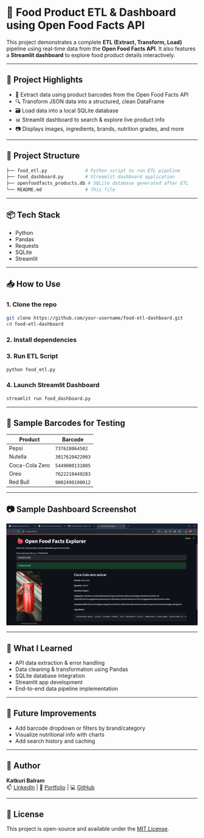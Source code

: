 # 🧪 Food Product ETL & Dashboard using Open Food Facts API

This project demonstrates a complete **ETL (Extract, Transform, Load)** pipeline using real-time data from the **Open Food Facts API**. It also features a **Streamlit dashboard** to explore food product details interactively.

---

## 🚀 Project Highlights

- 🔗 Extract data using product barcodes from the Open Food Facts API
- 🔍 Transform JSON data into a structured, clean DataFrame
- 🗃️ Load data into a local SQLite database
- 📊 Streamlit dashboard to search & explore live product info
- 📷 Displays images, ingredients, brands, nutrition grades, and more

---

## 📁 Project Structure

```bash
├── food_etl.py              # Python script to run ETL pipeline
├── food_dashboard.py        # Streamlit dashboard application
├── openfoodfacts_products.db # SQLite database generated after ETL
└── README.md                # This file
```

---

## 📦 Tech Stack

- Python
- Pandas
- Requests
- SQLite
- Streamlit

---

## 📥 How to Use

### 1. Clone the repo
```bash
git clone https://github.com/your-username/food-etl-dashboard.git
cd food-etl-dashboard
```

### 2. Install dependencies

### 3. Run ETL Script
```bash
python food_etl.py
```

### 4. Launch Streamlit Dashboard
```bash
streamlit run food_dashboard.py
```

---

## 🔢 Sample Barcodes for Testing

| Product              | Barcode         |
|----------------------|-----------------|
| Pepsi                | `737628064502`  |
| Nutella              | `3017620422003` |
| Coca-Cola Zero       | `5449000131805` |
| Oreo                 | `7622210449283` |
| Red Bull             | `9002490100012` |

---

## 📷 Sample Dashboard Screenshot

![Dashboard Screenshot](dashboard.png)

---

## 🧠 What I Learned

- API data extraction & error handling
- Data cleaning & transformation using Pandas
- SQLite database integration
- Streamlit app development
- End-to-end data pipeline implementation

---

## 📌 Future Improvements

- Add barcode dropdown or filters by brand/category
- Visualize nutritional info with charts
- Add search history and caching

---

## 👤 Author

**Katkuri Balram**  
📫 [LinkedIn](https://www.linkedin.com/in/katkuri-balram-143284248/) | 📂 [Portfolio](https://katkuribalram.github.io/portfolio/) | 💻 [GitHub](https://github.com/KatkuriBalram)

---

## 📄 License

This project is open-source and available under the [MIT License](LICENSE).
